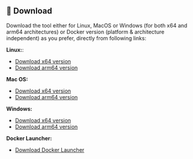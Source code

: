 ## 💾 Download
Download the tool either for Linux, MacOS or Windows (for both x64 and arm64 architectures) or Docker version (platform & architecture independent) as you prefer, directly from following links:

**Linux:**:  
  - [Download x64 version](https://github.com/jaimetur/PhotoMigrator/releases/download/v3.6.0/PhotoMigrator_v3.6.0_linux_x64.zip)  
  - [Download arm64 version](https://github.com/jaimetur/PhotoMigrator/releases/download/v3.6.0/PhotoMigrator_v3.6.0_linux_arm64.zip)  

**Mac OS:**
  - [Download x64 version](https://github.com/jaimetur/PhotoMigrator/releases/download/v3.6.0/PhotoMigrator_v3.6.0_macos_x64.zip)  
  - [Download arm64 version](https://github.com/jaimetur/PhotoMigrator/releases/download/v3.6.0/PhotoMigrator_v3.6.0_macos_arm64.zip)  

**Windows:**  
  - [Download x64 version](https://github.com/jaimetur/PhotoMigrator/releases/download/v3.6.0/PhotoMigrator_v3.6.0_windows_x64.zip)  
  - [Download arm64 version](https://github.com/jaimetur/PhotoMigrator/releases/download/v3.6.0/PhotoMigrator_v3.6.0_windows_arm64.zip)  

**Docker Launcher:**  
  - [Download Docker Launcher](https://github.com/jaimetur/PhotoMigrator/releases/download/v3.6.0/PhotoMigrator_v3.6.0_docker.zip)  

